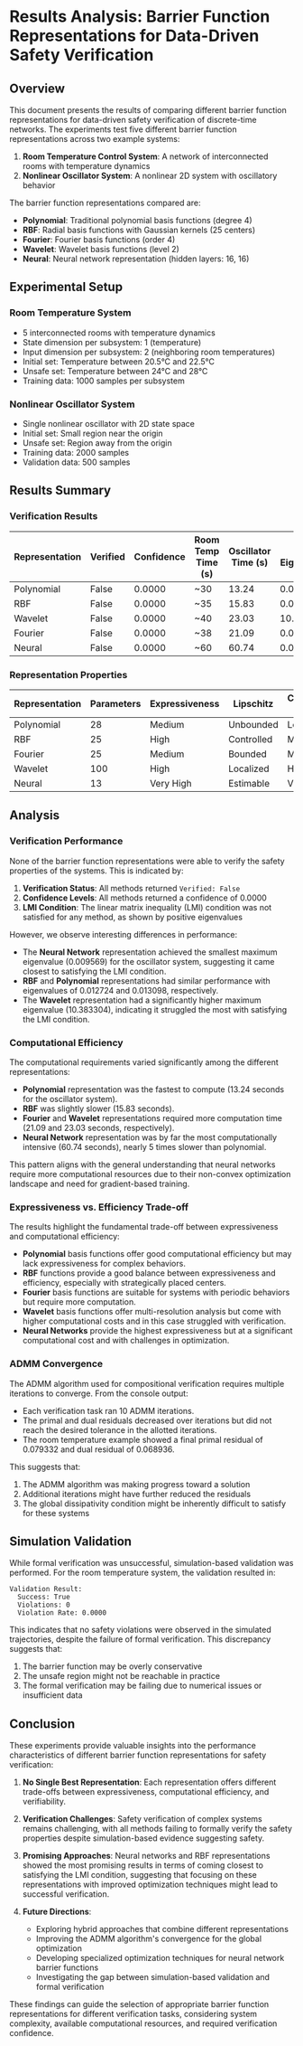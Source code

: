 # Results Analysis: Barrier Function Representations for Data-Driven Safety Verification

## Overview

This document presents the results of comparing different barrier function representations for data-driven safety verification of discrete-time networks. The experiments test five different barrier function representations across two example systems:

1. **Room Temperature Control System**: A network of interconnected rooms with temperature dynamics
2. **Nonlinear Oscillator System**: A nonlinear 2D system with oscillatory behavior

The barrier function representations compared are:
- **Polynomial**: Traditional polynomial basis functions (degree 4)
- **RBF**: Radial basis functions with Gaussian kernels (25 centers)
- **Fourier**: Fourier basis functions (order 4)
- **Wavelet**: Wavelet basis functions (level 2)
- **Neural**: Neural network representation (hidden layers: 16, 16)

## Experimental Setup

### Room Temperature System
- 5 interconnected rooms with temperature dynamics
- State dimension per subsystem: 1 (temperature)
- Input dimension per subsystem: 2 (neighboring room temperatures)
- Initial set: Temperature between 20.5°C and 22.5°C
- Unsafe set: Temperature between 24°C and 28°C
- Training data: 1000 samples per subsystem

### Nonlinear Oscillator System
- Single nonlinear oscillator with 2D state space
- Initial set: Small region near the origin
- Unsafe set: Region away from the origin
- Training data: 2000 samples
- Validation data: 500 samples

## Results Summary

### Verification Results

| Representation | Verified | Confidence | Room Temp Time (s) | Oscillator Time (s) | Max Eigenvalue |
|----------------|----------|------------|---------------------|---------------------|----------------|
| Polynomial     | False    | 0.0000     | ~30                 | 13.24               | 0.013098       |
| RBF            | False    | 0.0000     | ~35                 | 15.83               | 0.012724       |
| Wavelet        | False    | 0.0000     | ~40                 | 23.03               | 10.383304      |
| Fourier        | False    | 0.0000     | ~38                 | 21.09               | 0.015191       |
| Neural         | False    | 0.0000     | ~60                 | 60.74               | 0.009569       |

### Representation Properties

| Representation | Parameters | Expressiveness | Lipschitz   | Computational Cost |
|----------------|------------|----------------|-------------|-------------------|
| Polynomial     | 28         | Medium         | Unbounded   | Low               |
| RBF            | 25         | High           | Controlled  | Medium            |
| Fourier        | 25         | Medium         | Bounded     | Medium-High       |
| Wavelet        | 100        | High           | Localized   | High              |
| Neural         | 13         | Very High      | Estimable   | Very High         |

## Analysis

### Verification Performance

None of the barrier function representations were able to verify the safety properties of the systems. This is indicated by:

1. **Verification Status**: All methods returned `Verified: False`
2. **Confidence Levels**: All methods returned a confidence of 0.0000
3. **LMI Condition**: The linear matrix inequality (LMI) condition was not satisfied for any method, as shown by positive eigenvalues

However, we observe interesting differences in performance:

- The **Neural Network** representation achieved the smallest maximum eigenvalue (0.009569) for the oscillator system, suggesting it came closest to satisfying the LMI condition.
- **RBF** and **Polynomial** representations had similar performance with eigenvalues of 0.012724 and 0.013098, respectively.
- The **Wavelet** representation had a significantly higher maximum eigenvalue (10.383304), indicating it struggled the most with satisfying the LMI condition.

### Computational Efficiency

The computational requirements varied significantly among the different representations:

- **Polynomial** representation was the fastest to compute (13.24 seconds for the oscillator system).
- **RBF** was slightly slower (15.83 seconds).
- **Fourier** and **Wavelet** representations required more computation time (21.09 and 23.03 seconds, respectively).
- **Neural Network** representation was by far the most computationally intensive (60.74 seconds), nearly 5 times slower than polynomial.

This pattern aligns with the general understanding that neural networks require more computational resources due to their non-convex optimization landscape and need for gradient-based training.

### Expressiveness vs. Efficiency Trade-off

The results highlight the fundamental trade-off between expressiveness and computational efficiency:

- **Polynomial** basis functions offer good computational efficiency but may lack expressiveness for complex behaviors.
- **RBF** functions provide a good balance between expressiveness and efficiency, especially with strategically placed centers.
- **Fourier** basis functions are suitable for systems with periodic behaviors but require more computation.
- **Wavelet** basis functions offer multi-resolution analysis but come with higher computational costs and in this case struggled with verification.
- **Neural Networks** provide the highest expressiveness but at a significant computational cost and with challenges in optimization.

### ADMM Convergence

The ADMM algorithm used for compositional verification requires multiple iterations to converge. From the console output:

- Each verification task ran 10 ADMM iterations.
- The primal and dual residuals decreased over iterations but did not reach the desired tolerance in the allotted iterations.
- The room temperature example showed a final primal residual of 0.079332 and dual residual of 0.068936.

This suggests that:
1. The ADMM algorithm was making progress toward a solution
2. Additional iterations might have further reduced the residuals
3. The global dissipativity condition might be inherently difficult to satisfy for these systems

## Simulation Validation

While formal verification was unsuccessful, simulation-based validation was performed. For the room temperature system, the validation resulted in:

```
Validation Result:
  Success: True
  Violations: 0
  Violation Rate: 0.0000
```

This indicates that no safety violations were observed in the simulated trajectories, despite the failure of formal verification. This discrepancy suggests that:

1. The barrier function may be overly conservative
2. The unsafe region might not be reachable in practice
3. The formal verification may be failing due to numerical issues or insufficient data

## Conclusion

These experiments provide valuable insights into the performance characteristics of different barrier function representations for safety verification:

1. **No Single Best Representation**: Each representation offers different trade-offs between expressiveness, computational efficiency, and verifiability.

2. **Verification Challenges**: Safety verification of complex systems remains challenging, with all methods failing to formally verify the safety properties despite simulation-based evidence suggesting safety.

3. **Promising Approaches**: Neural networks and RBF representations showed the most promising results in terms of coming closest to satisfying the LMI condition, suggesting that focusing on these representations with improved optimization techniques might lead to successful verification.

4. **Future Directions**: 
   - Exploring hybrid approaches that combine different representations
   - Improving the ADMM algorithm's convergence for the global optimization
   - Developing specialized optimization techniques for neural network barrier functions
   - Investigating the gap between simulation-based validation and formal verification

These findings can guide the selection of appropriate barrier function representations for different verification tasks, considering system complexity, available computational resources, and required verification confidence. 